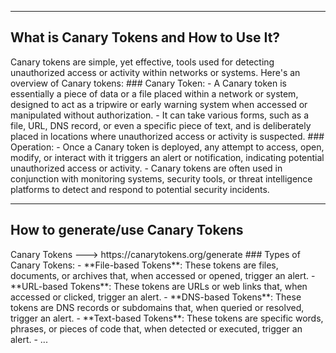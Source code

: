 --- ---
<h2>What is Canary Tokens and How to Use It?</h2>
Canary tokens are simple, yet effective, tools used for detecting unauthorized access or activity within networks or systems. Here's an overview of Canary tokens:
### Canary Token:
- A Canary token is essentially a piece of data or a file placed within a network or system, designed to act as a tripwire or early warning system when accessed or manipulated without authorization.
- It can take various forms, such as a file, URL, DNS record, or even a specific piece of text, and is deliberately placed in locations where unauthorized access or activity is suspected.
### Operation:
- Once a Canary token is deployed, any attempt to access, open, modify, or interact with it triggers an alert or notification, indicating potential unauthorized access or activity.
- Canary tokens are often used in conjunction with monitoring systems, security tools, or threat intelligence platforms to detect and respond to potential security incidents.

---
<h2>How to generate/use Canary Tokens</h2>
Canary Tokens ---> https://canarytokens.org/generate
### Types of Canary Tokens:
- **File-based Tokens**: These tokens are files, documents, or archives that, when accessed or opened, trigger an alert.
- **URL-based Tokens**: These tokens are URLs or web links that, when accessed or clicked, trigger an alert.
- **DNS-based Tokens**: These tokens are DNS records or subdomains that, when queried or resolved, trigger an alert.
- **Text-based Tokens**: These tokens are specific words, phrases, or pieces of code that, when detected or executed, trigger an alert.
- ...